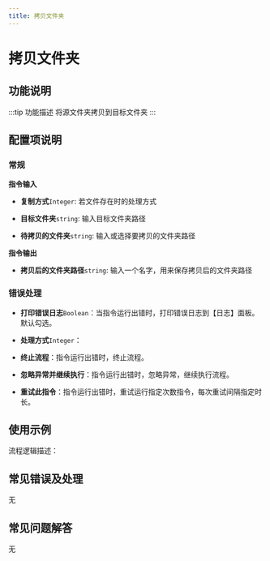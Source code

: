 ```yaml
---
title: 拷贝文件夹
---
```


# 拷贝文件夹

## 功能说明

:::tip 功能描述
将源文件夹拷贝到目标文件夹
:::

## 配置项说明

### 常规

**指令输入**

- **复制方式**`Integer`: 若文件存在时的处理方式

- **目标文件夹**`string`: 输入目标文件夹路径

- **待拷贝的文件夹**`string`: 输入或选择要拷贝的文件夹路径


**指令输出**

- **拷贝后的文件夹路径**`string`: 输入一个名字，用来保存拷贝后的文件夹路径

### 错误处理

- **打印错误日志**`Boolean`：当指令运行出错时，打印错误日志到【日志】面板。默认勾选。

- **处理方式**`Integer`：

 - **终止流程**：指令运行出错时，终止流程。

 - **忽略异常并继续执行**：指令运行出错时，忽略异常，继续执行流程。

 - **重试此指令**：指令运行出错时，重试运行指定次数指令，每次重试间隔指定时长。

## 使用示例

流程逻辑描述：

## 常见错误及处理

无

## 常见问题解答

无

